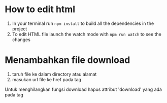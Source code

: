 # How to edit html

1. In your terminal run `npm install` to build all the dependencies in the project
2. To edit HTML file launch the watch mode with `npm run watch` to see the changes

# Menambahkan file download

1. taruh file ke dalam directory atau alamat
2. masukan url file ke href pada tag <a></a>

Untuk menghilangkan fungsi download hapus attribut 'download' yang ada pada tag <a></a>
<a href="#" download></a>
